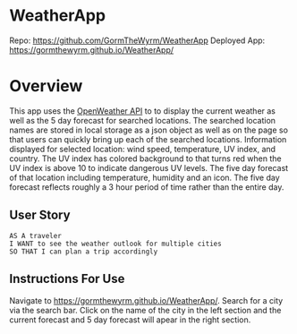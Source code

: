 # WeatherApp

Repo: https://github.com/GormTheWyrm/WeatherApp
Deployed App: https://gormthewyrm.github.io/WeatherApp/

# Overview
This app uses the [OpenWeather API](https://openweathermap.org/api) to to display the current weather as well as the 5 day forecast for searched locations. The searched location names are stored in local storage as a json object as well as on the page so that users can quickly bring up each of the searched locations.
Information displayed for selected location: wind speed, temperature, UV index, and country. The UV index has colored background to that turns red when the UV index is above 10 to indicate dangerous UV levels. 
        The five day forecast of that location including temperature, humidity and an icon.
        The five day forecast reflects roughly a 3 hour period of time rather than the entire day.


## User Story

```
AS A traveler
I WANT to see the weather outlook for multiple cities
SO THAT I can plan a trip accordingly
```

## Instructions For Use

Navigate to https://gormthewyrm.github.io/WeatherApp/.
Search for a city via the search bar.
Click on the name of the city in the left section and the current forecast and 5 day forecast will apear in the right section.
